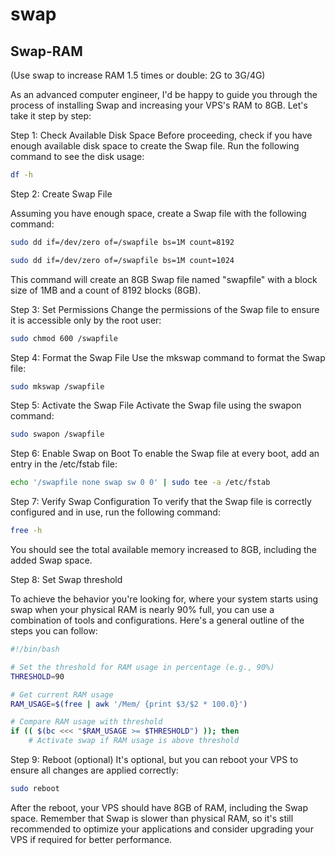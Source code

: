 # swap

## Swap-RAM

(Use swap to increase RAM 1.5 times or double: 2G to 3G/4G)

As an advanced computer engineer, I'd be happy to guide you through the process of installing Swap and increasing your VPS's RAM to 8GB. Let's take it step by step:

Step 1: Check Available Disk Space Before proceeding, check if you have enough available disk space to create the Swap file. Run the following command to see the disk usage:

```bash
df -h

```

Step 2: Create Swap File

Assuming you have enough space, create a Swap file with the following command:

```bash
sudo dd if=/dev/zero of=/swapfile bs=1M count=8192

sudo dd if=/dev/zero of=/swapfile bs=1M count=1024
```

This command will create an 8GB Swap file named "swapfile" with a block size of 1MB and a count of 8192 blocks (8GB).

Step 3: Set Permissions Change the permissions of the Swap file to ensure it is accessible only by the root user:

```bash
sudo chmod 600 /swapfile

```

Step 4: Format the Swap File Use the mkswap command to format the Swap file:

```bash
sudo mkswap /swapfile

```

Step 5: Activate the Swap File Activate the Swap file using the swapon command:

```bash
sudo swapon /swapfile

```

Step 6: Enable Swap on Boot To enable the Swap file at every boot, add an entry in the /etc/fstab file:

```bash
echo '/swapfile none swap sw 0 0' | sudo tee -a /etc/fstab

```

Step 7: Verify Swap Configuration To verify that the Swap file is correctly configured and in use, run the following command:

```bash
free -h

```

You should see the total available memory increased to 8GB, including the added Swap space.

Step 8: Set Swap threshold

To achieve the behavior you're looking for, where your system starts using swap when your physical RAM is nearly 90% full, you can use a combination of tools and configurations. Here's a general outline of the steps you can follow:

```bash
#!/bin/bash

# Set the threshold for RAM usage in percentage (e.g., 90%)
THRESHOLD=90

# Get current RAM usage
RAM_USAGE=$(free | awk '/Mem/ {print $3/$2 * 100.0}')

# Compare RAM usage with threshold
if (( $(bc <<< "$RAM_USAGE >= $THRESHOLD") )); then
    # Activate swap if RAM usage is above threshold
```

Step 9: Reboot (optional) It's optional, but you can reboot your VPS to ensure all changes are applied correctly:

```bash
sudo reboot

```

After the reboot, your VPS should have 8GB of RAM, including the Swap space. Remember that Swap is slower than physical RAM, so it's still recommended to optimize your applications and consider upgrading your VPS if required for better performance.
